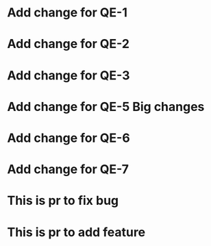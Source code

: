 # Add change for QE-1
# Add change for QE-2
# Add change for QE-3
# Add change for QE-5 Big changes
# Add change for QE-6
# Add change for QE-7
# This is pr to fix bug
# This is pr to add feature